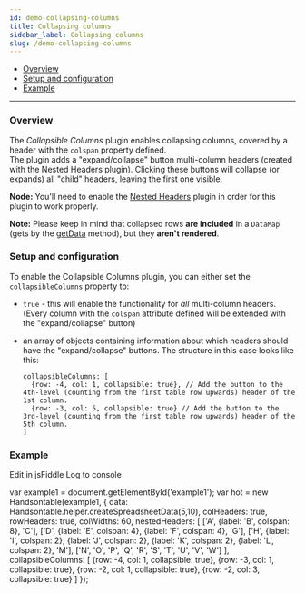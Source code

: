 ```yaml
---
id: demo-collapsing-columns
title: Collapsing columns
sidebar_label: Collapsing columns
slug: /demo-collapsing-columns
---
```


*   [Overview](#overview)
*   [Setup and configuration](#setup)
*   [Example](#example)

* * *

### Overview

The _Collapsible Columns_ plugin enables collapsing columns, covered by a header with the `colspan` property defined.  
The plugin adds a "expand/collapse" button multi-column headers (created with the Nested Headers plugin). Clicking these buttons will collapse (or expands) all "child" headers, leaving the first one visible.

**Node:** You'll need to enable the [Nested Headers](/docs/8.2.0/demo-nested-headers.html) plugin in order for this plugin to work properly.

**Note:** Please keep in mind that collapsed rows **are included** in a `DataMap` (gets by the [getData](/docs/8.2.0/Core.html#getData) method), but they **aren't rendered**.

### Setup and configuration

To enable the Collapsible Columns plugin, you can either set the `collapsibleColumns` property to:

*   `true` - this will enable the functionality for _all_ multi-column headers. (Every column with the `colspan` attribute defined will be extended with the "expand/collapse" button)
*   an array of objects containing information about which headers should have the "expand/collapse" buttons. The structure in this case looks like this:
    
        collapsibleColumns: [
          {row: -4, col: 1, collapsible: true}, // Add the button to the 4th-level (counting from the first table row upwards) header of the 1st column.
          {row: -3, col: 5, collapsible: true} // Add the button to the 3rd-level (counting from the first table row upwards) header of the 5th column.
        ]
    

### Example

Edit in jsFiddle Log to console

var example1 = document.getElementById('example1'); var hot = new Handsontable(example1, { data: Handsontable.helper.createSpreadsheetData(5,10), colHeaders: true, rowHeaders: true, colWidths: 60, nestedHeaders: \[ \['A', {label: 'B', colspan: 8}, 'C'\], \['D', {label: 'E', colspan: 4}, {label: 'F', colspan: 4}, 'G'\], \['H', {label: 'I', colspan: 2}, {label: 'J', colspan: 2}, {label: 'K', colspan: 2}, {label: 'L', colspan: 2}, 'M'\], \['N', 'O', 'P', 'Q', 'R', 'S', 'T', 'U', 'V', 'W'\] \], collapsibleColumns: \[ {row: -4, col: 1, collapsible: true}, {row: -3, col: 1, collapsible: true}, {row: -2, col: 1, collapsible: true}, {row: -2, col: 3, collapsible: true} \] });

